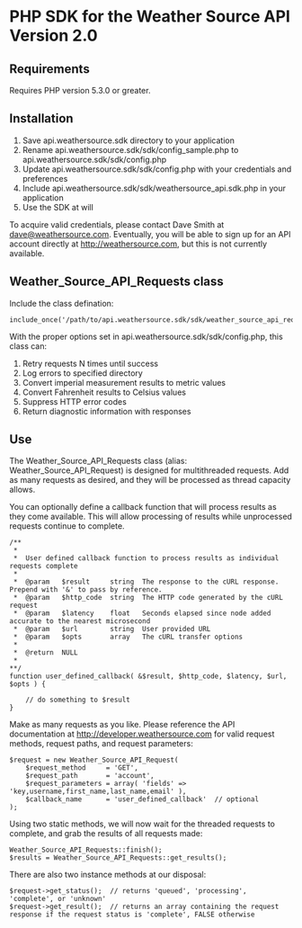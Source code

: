 PHP SDK for the Weather Source API Version 2.0
==============================================



Requirements
------------

Requires PHP version 5.3.0 or greater.




Installation
------------

1. Save api.weathersource.sdk directory to your application
2. Rename api.weathersource.sdk/sdk/config_sample.php to api.weathersource.sdk/sdk/config.php
3. Update api.weathersource.sdk/sdk/config.php with your credentials and preferences
4. Include api.weathersource.sdk/sdk/weathersource_api.sdk.php in your application
5. Use the SDK at will

To acquire valid credentials, please contact Dave Smith at <dave@weathersource.com>.  Eventually, you will be able to sign up for an API account directly at <http://weathersource.com>, but this is not currently available.



Weather_Source_API_Requests class
---------------------------------

Include the class defination:

    include_once('/path/to/api.weathersource.sdk/sdk/weather_source_api_requests.php');

With the proper options set in api.weathersource.sdk/sdk/config.php, this class can:

1. Retry requests N times until success
2. Log errors to specified directory
3. Convert imperial measurement results to metric values
4. Convert Fahrenheit results to Celsius values
5. Suppress HTTP error codes
6. Return diagnostic information with responses



Use
---

The Weather_Source_API_Requests class (alias: Weather_Source_API_Request) is designed for multithreaded requests. Add as many requests as desired, and they will be processed as thread capacity allows.

You can optionally define a callback function that will process results as they come available. This will allow processing of results while unprocessed requests continue to complete.

    /**
     *
     *  User defined callback function to process results as individual requests complete
     *
     *  @param   $result     string  The response to the cURL response. Prepend with '&' to pass by reference.
     *  @param   $http_code  string  The HTTP code generated by the cURL request
     *  @param   $latency    float   Seconds elapsed since node added accurate to the nearest microsecond
     *  @param   $url        string  User provided URL
     *  @param   $opts       array   The cURL transfer options
     *
     *  @return  NULL
     *
    **/
    function user_defined_callback( &$result, $http_code, $latency, $url, $opts ) {

        // do something to $result
    }


Make as many requests as you like. Please reference the API documentation at <http://developer.weathersource.com> for valid request methods, request paths, and request parameters:

    $request = new Weather_Source_API_Request(
        $request_method     = 'GET',
        $request_path       = 'account',
        $request_parameters = array( 'fields' => 'key,username,first_name,last_name,email' ),
        $callback_name      = 'user_defined_callback'  // optional
    );

Using two static methods, we will now wait for the threaded requests to complete, and grab the results of all requests made:

    Weather_Source_API_Requests::finish();
    $results = Weather_Source_API_Requests::get_results();

There are also two instance methods at our disposal:

    $request->get_status();  // returns 'queued', 'processing', 'complete', or 'unknown'
    $request->get_result();  // returns an array containing the request response if the request status is 'complete', FALSE otherwise

